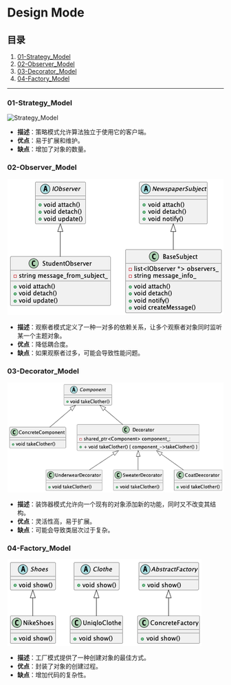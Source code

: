 # Design Mode

## 目录

1. [01-Strategy_Model](01-Strategy_Model)
2. [02-Observer_Model](02-Observer_Model)
3. [03-Decorator_Model](03-Decorator_Model)
4. [04-Factory_Model](04-Factory_Model)

---

### 01-Strategy_Model
![Strategy_Model](01-Strategy_Model/out/class.png)
- **描述**：策略模式允许算法独立于使用它的客户端。
- **优点**：易于扩展和维护。
- **缺点**：增加了对象的数量。

### 02-Observer_Model
![Observer_Model](02-Observer_Model/obserer/obserer.png)
- **描述**：观察者模式定义了一种一对多的依赖关系，让多个观察者对象同时监听某一个主题对象。
- **优点**：降低耦合度。
- **缺点**：如果观察者过多，可能会导致性能问题。

### 03-Decorator_Model
![Decorator_Model](03-Decorator_Model/out/03-Decorator_Model/decorator/decorator.png)
- **描述**：装饰器模式允许向一个现有的对象添加新的功能，同时又不改变其结构。
- **优点**：灵活性高，易于扩展。
- **缺点**：可能会导致类层次过于复杂。

### 04-Factory_Model
![Factory_Model](04-Factory_Model/out/04-Factory_Model/factory/factory.png)
- **描述**：工厂模式提供了一种创建对象的最佳方式。
- **优点**：封装了对象的创建过程。
- **缺点**：增加代码的复杂性。